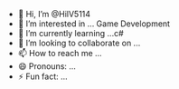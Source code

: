 - 👋 Hi, I’m @HilV5114
- 👀 I’m interested in ... Game Development
- 🌱 I’m currently learning ...c#
- 💞️ I’m looking to collaborate on ...
- 📫 How to reach me ...
- 😄 Pronouns: ...
- ⚡ Fun fact: ...

<!---
HilV5114/HilV5114 is a ✨ special ✨ repository because its `README.md` (this file) appears on your GitHub profile.
You can click the Preview link to take a look at your changes.
--->
